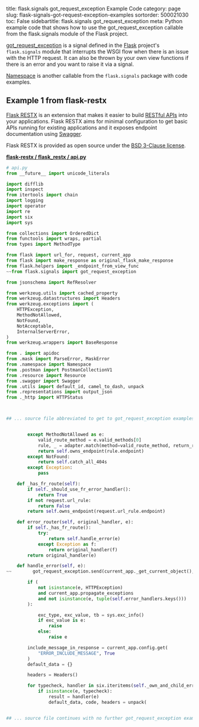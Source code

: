 title: flask.signals got_request_exception Example Code
category: page
slug: flask-signals-got-request-exception-examples
sortorder: 500021030
toc: False
sidebartitle: flask.signals got_request_exception
meta: Python example code that shows how to use the got_request_exception callable from the flask.signals module of the Flask project.


[got_request_exception](https://github.com/pallets/flask/blob/master/src/flask/signals.py)
is a signal defined in the [Flask](/flask.html) project's
`flask.signals` module that interrupts the WSGI flow when there is an
issue with the HTTP request. It can also be thrown by your own
view functions if there is an error and you want to raise it via a signal.

<a href="/flask-signals-namespace-examples.html">Namespace</a>
is another callable from the `flask.signals` package with code examples.

## Example 1 from flask-restx
[Flask RESTX](https://github.com/python-restx/flask-restx) is an
extension that makes it easier to build
[RESTful APIs](/application-programming-interfaces.html) into
your applications. Flask RESTX aims for minimal configuration to
get basic APIs running for existing applications and it exposes
endpoint documentation using [Swagger](https://swagger.io/).

Flask RESTX is provided as open source under the
[BSD  3-Clause license](https://github.com/python-restx/flask-restx/blob/master/LICENSE).

[**flask-restx / flask_restx / api.py**](https://github.com/python-restx/flask-restx/blob/master/flask_restx/./api.py)

```python
# api.py
from __future__ import unicode_literals

import difflib
import inspect
from itertools import chain
import logging
import operator
import re
import six
import sys

from collections import OrderedDict
from functools import wraps, partial
from types import MethodType

from flask import url_for, request, current_app
from flask import make_response as original_flask_make_response
from flask.helpers import _endpoint_from_view_func
~~from flask.signals import got_request_exception

from jsonschema import RefResolver

from werkzeug.utils import cached_property
from werkzeug.datastructures import Headers
from werkzeug.exceptions import (
    HTTPException,
    MethodNotAllowed,
    NotFound,
    NotAcceptable,
    InternalServerError,
)
from werkzeug.wrappers import BaseResponse

from . import apidoc
from .mask import ParseError, MaskError
from .namespace import Namespace
from .postman import PostmanCollectionV1
from .resource import Resource
from .swagger import Swagger
from .utils import default_id, camel_to_dash, unpack
from .representations import output_json
from ._http import HTTPStatus



## ... source file abbreviated to get to got_request_exception examples ...


        except MethodNotAllowed as e:
            valid_route_method = e.valid_methods[0]
            rule, _ = adapter.match(method=valid_route_method, return_rule=True)
            return self.owns_endpoint(rule.endpoint)
        except NotFound:
            return self.catch_all_404s
        except Exception:
            pass

    def _has_fr_route(self):
        if self._should_use_fr_error_handler():
            return True
        if not request.url_rule:
            return False
        return self.owns_endpoint(request.url_rule.endpoint)

    def error_router(self, original_handler, e):
        if self._has_fr_route():
            try:
                return self.handle_error(e)
            except Exception as f:
                return original_handler(f)
        return original_handler(e)

    def handle_error(self, e):
~~        got_request_exception.send(current_app._get_current_object(), exception=e)

        if (
            not isinstance(e, HTTPException)
            and current_app.propagate_exceptions
            and not isinstance(e, tuple(self.error_handlers.keys()))
        ):

            exc_type, exc_value, tb = sys.exc_info()
            if exc_value is e:
                raise
            else:
                raise e

        include_message_in_response = current_app.config.get(
            "ERROR_INCLUDE_MESSAGE", True
        )
        default_data = {}

        headers = Headers()

        for typecheck, handler in six.iteritems(self._own_and_child_error_handlers):
            if isinstance(e, typecheck):
                result = handler(e)
                default_data, code, headers = unpack(


## ... source file continues with no further got_request_exception examples...

```

